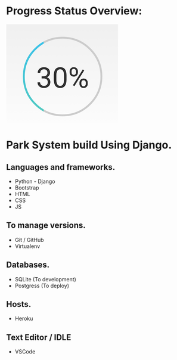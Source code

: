 # Progress Status Overview:

![](progress.png)

# Park System build Using Django.

## Languages and frameworks.
 * Python - Django
 * Bootstrap
 * HTML
 * CSS
 * JS

## To manage versions.

 * Git / GitHub
 * Virtualenv
 
## Databases.

 * SQLite (To development)
 * Postgress (To deploy)
 
 ## Hosts.
 
 * Heroku
 
 ## Text Editor / IDLE
 
 * VSCode

